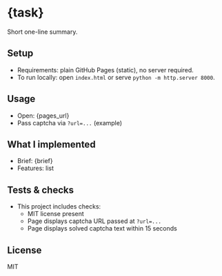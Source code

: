 # {task}

Short one-line summary.

## Setup
- Requirements: plain GitHub Pages (static), no server required.
- To run locally: open `index.html` or serve `python -m http.server 8000`.

## Usage
- Open: {pages_url}
- Pass captcha via `?url=...` (example)

## What I implemented
- Brief: {brief}
- Features: list

## Tests & checks
- This project includes checks:
  - MIT license present
  - Page displays captcha URL passed at `?url=...`
  - Page displays solved captcha text within 15 seconds

## License
MIT
